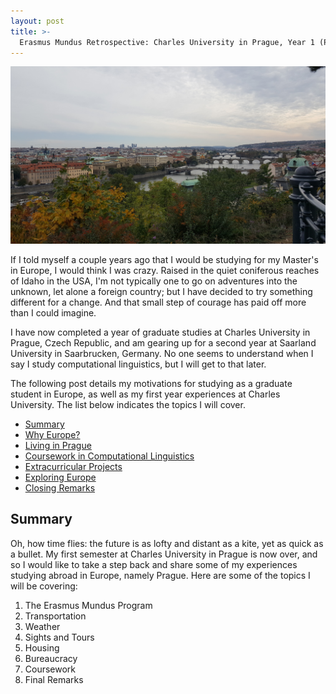 ```yaml
---
layout: post
title: >-
  Erasmus Mundus Retrospective: Charles University in Prague, Year 1 (Part 0)
---
```


![Prague](/public/img/prague-city.jpg)

If I told myself a couple years ago that I would be studying for my Master's in Europe, I would think I was crazy. Raised in the quiet coniferous reaches of Idaho in the USA, I'm not typically one to go on adventures into the unknown, let alone a foreign country; but I have decided to try something different for a change. And that small step of courage has paid off more than I could imagine.

I have now completed a year of graduate studies at Charles University in Prague, Czech Republic, and am gearing up for a second year at Saarland University in Saarbrucken, Germany. No one seems to understand when I say I study computational linguistics, but I will get to that later.

The following post details my motivations for studying as a graduate student in Europe, as well as my first year experiences at Charles University. The list below indicates the topics I will cover.

- [Summary](#summary)
- [Why Europe?](2018-09-11-erasmus-why-europe.md)
- [Living in Prague](2018-09-11-erasmus-living-in-prague.md)
- [Coursework in Computational Linguistics](2018-09-11-erasmus-coursework-in-computational-linguistics.md)
- [Extracurricular Projects](2018-09-11-erasmus-extracurricular-projects.md)
- [Exploring Europe](2018-09-11-erasmus-exploring-europe.md)
- [Closing Remarks](2018-09-11-erasmus-mundus-conclusion.md)

## Summary

Oh, how time flies: the future is as lofty and distant as a kite, yet as quick as a bullet. My first semester at Charles University in Prague is now over, and so I would like to take a step back and share some of my experiences studying abroad in Europe, namely Prague. Here are some of the topics I will be covering:

1. The Erasmus Mundus Program
2. Transportation
3. Weather
4. Sights and Tours
5. Housing
6. Bureaucracy
7. Coursework
8. Final Remarks

